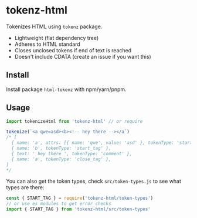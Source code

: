 
# tokenz-html

Tokenizes HTML using `tokenz` package.

* Lightweight (flat dependency tree)
* Adheres to HTML standard
* Closes unclosed tokens if end of text is reached
* Doesn't include CDATA (create an issue if you want this)

## Install

Install package `html-tokenz` with npm/yarn/pnpm.

## Usage

```javascript
import tokenizeHtml from 'tokenz-html' // or require

tokenize(`<a qwe=asd><b><!-- hey there --></a`)
/* [
  { name: 'a', attrs: [{ name: 'qwe', value: 'asd' }, tokenType: 'start_tag' ] },
  { name: 'b', tokenType: 'start_tag' },
  { text: ' hey there ', tokenType: 'comment' },
  { name: 'a', tokenType: 'close_tag' },
]
*/
```

You can also get the token types, check `src/token-types.js` to see what types are there:
```javascript
const { START_TAG } = require('tokenz-html/token-types')
// or use es modules to get error checks
import { START_TAG } from 'tokenz-html/src/token-types'
```
